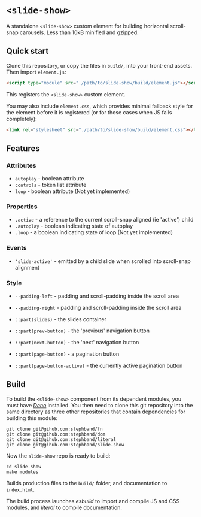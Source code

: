 # `<slide-show>`
A standalone `<slide-show>` custom element for building horizontal scroll-snap
carousels. Less than 10kB minified and gzipped.


## Quick start

Clone this repository, or copy the files in `build/`, into your front-end
assets. Then import `element.js`:

```html
<script type="module" src="./path/to/slide-show/build/element.js"></script>
```

This registers the `<slide-show>` custom element.

You may also include `element.css`, which provides minimal fallback style for
the element before it is registered (or for those cases when JS fails completely):

```html
<link rel="stylesheet" src="./path/to/slide-show/build/element.css"></link>
```


## Features

### Attributes

- `autoplay` - boolean attribute
- `controls` - token list attribute
- `loop` - boolean attribute (Not yet implemented)

### Properties

- `.active` - a reference to the current scroll-snap aligned (ie 'active') child
- `.autoplay` - boolean indicating state of autoplay
- `.loop` - a boolean indicating state of loop (Not yet implemented)

### Events

- `'slide-active'` - emitted by a child slide when scrolled into scroll-snap alignment

### Style


- `--padding-left` - padding and scroll-padding inside the scroll area
- `--padding-right` - padding and scroll-padding inside the scroll area


- `::part(slides)` - the slides container
- `::part(prev-button)` - the 'previous' navigation button
- `::part(next-button)` - the 'next' navigation button
- `::part(page-button)` - a pagination button
- `::part(page-button-active)` - the currently active pagination button


## Build

To build the `<slide-show>` component from its dependent modules, you must have
[_Deno_](https://deno.land/) installed. You then need to clone this git
repository into the same directory as three other repositories that contain
dependencies for building this module:

```cli
git clone git@gihub.com:stephband/fn
git clone git@gihub.com:stephband/dom
git clone git@gihub.com:stephband/literal
git clone git@gihub.com:stephband/slide-show
```

Now the `slide-show` repo is ready to build:

```cli
cd slide-show
make modules
```

Builds production files to the `build/` folder, and documentation to `index.html`.

The build process launches *esbuild* to import and compile JS and CSS modules,
and *literal* to compile documentation.
